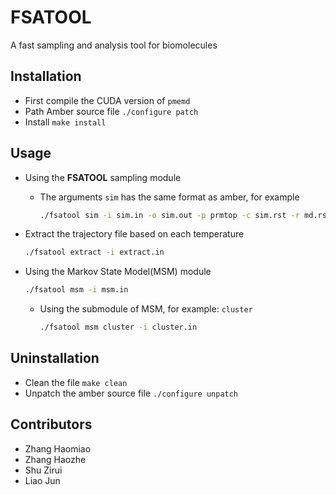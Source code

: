 # FSATOOL

A fast sampling and analysis tool for biomolecules

## Installation

- First compile the CUDA version of `pmemd`
- Path Amber source file `./configure patch`
- Install `make install`

## Usage

- Using the **FSATOOL** sampling module
  - The arguments `sim` has the same format as amber, for example

    ```sh
    ./fsatool sim -i sim.in -o sim.out -p prmtop -c sim.rst -r md.rst -o prod.mdcrd
    ```

- Extract the trajectory file based on each temperature

    ```sh
    ./fsatool extract -i extract.in
    ```

- Using the Markov State Model(MSM) module

    ```sh
    ./fsatool msm -i msm.in
    ```

  - Using the submodule of MSM, for example: `cluster`

    ```sh
    ./fsatool msm cluster -i cluster.in
    ```

## Uninstallation

- Clean the file `make clean`
- Unpatch the amber source file `./configure unpatch`


## Contributors
  - Zhang Haomiao
  - Zhang Haozhe
  - Shu Zirui
  - Liao Jun
